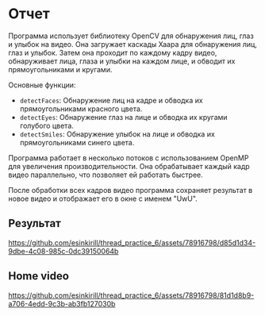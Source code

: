 # Отчет
Программа использует библиотеку OpenCV для обнаружения лиц, глаз и улыбок на видео. Она загружает каскады Хаара для обнаружения лиц, глаз и улыбок. Затем она проходит по каждому кадру видео, обнаруживает лица, глаза и улыбки на каждом лице, и обводит их прямоугольниками и кругами.

Основные функции:
- `detectFaces`: Обнаружение лиц на кадре и обводка их прямоугольниками красного цвета.
- `detectEyes`: Обнаружение глаз на лице и обводка их кругами голубого цвета.
- `detectSmiles`: Обнаружение улыбок на лице и обводка их прямоугольниками синего цвета.

Программа работает в несколько потоков с использованием OpenMP для увеличения производительности. Она обрабатывает каждый кадр видео параллельно, что позволяет ей работать быстрее.

После обработки всех кадров видео программа сохраняет результат в новое видео и отображает его в окне с именем "UwU".

## Результат



https://github.com/esinkirill/thread_practice_6/assets/78916798/d85d1d34-9dbe-4c08-985c-0dc39150064b




## Home video

https://github.com/esinkirill/thread_practice_6/assets/78916798/81d1d8b9-a706-4edd-9c3b-ab3fb127030b

